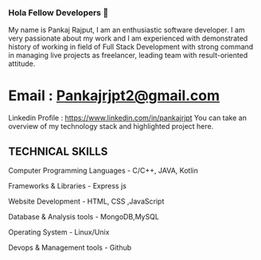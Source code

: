 
### Hola Fellow Developers 👋


My name is Pankaj Rajput, I am an enthusiastic software developer. I am very passionate about my work and I am experienced with demonstrated history of working in field of Full Stack Development with strong command in managing live projects as freelancer, leading team with result-oriented attitude.

# Email : Pankajrjpt2@gmail.com
Linkedin Profile : https://www.linkedin.com/in/pankajrjpt
You can take an overview of my technology stack and highlighted project here.


## TECHNICAL SKILLS  

Computer Programming Languages - C/C++, JAVA, Kotlin

Frameworks & Libraries - Express js

Website Development - HTML, CSS ,JavaScript

Database & Analysis tools - MongoDB,MySQL

Operating System - Linux/Unix

Devops & Management tools - Github

